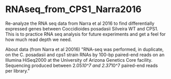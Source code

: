 # RNAseq_from_CPS1_Narra2016

Re-analyze the RNA seq data from Narra et al 2016 to find differentially expressed genes between Coccidioides posadasii Silveira WT and CPS1.
This is to practice RNA seq analysis for future experiments and get a feel for how much read depth we need.

About data (from Narra et al 20016)
"RNA-seq was performed, in duplicate, on the C. posadasii and cps1 strain RNAs by 100-bp paired-end reads on an Illumina HiSeq2000 at the University of Arizona Genetics Core facility. Sequencing produced between 2.05*10^7 and 2.37*10^7 paired-end reads per library." 

